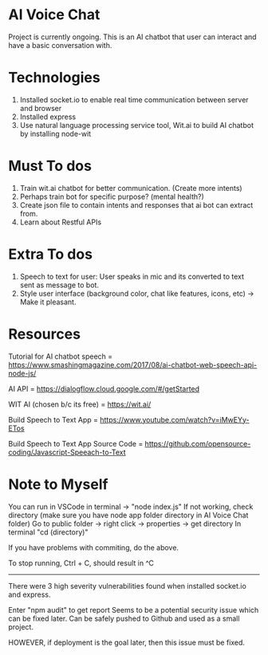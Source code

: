 # AI Voice Chat
Project is currently ongoing.
This is an AI chatbot that user can interact and have a basic conversation with.

# Technologies
1. Installed socket.io to enable real time communication between server and browser
2. Installed express
2. Use natural language processing service tool, Wit.ai to build AI chatbot by installing node-wit

# Must To dos
1. Train wit.ai chatbot for better communication. (Create more intents)
2. Perhaps train bot for specific purpose? (mental health?)
3. Create json file to contain intents and responses that ai bot can extract from.
5. Learn about Restful APIs

# Extra To dos 
1. Speech to text for user: User speaks in mic and its converted to text sent as message to bot.
2. Style user interface (background color, chat like features, icons, etc) -> Make it pleasant.

# Resources 
Tutorial for AI chatbot speech = https://www.smashingmagazine.com/2017/08/ai-chatbot-web-speech-api-node-js/ 

AI API = https://dialogflow.cloud.google.com/#/getStarted 

WIT AI (chosen b/c its free) = https://wit.ai/ 

Build Speech to Text App = https://www.youtube.com/watch?v=iMwEYy-ETos 

Build Speech to Text App Source Code = https://github.com/opensource-coding/Javascript-Speeach-to-Text 

# Note to Myself
You can run in VSCode in terminal -> "node index.js"
If not working, check directory (make sure you have node app folder directory in AI Voice Chat folder)
Go to public folder -> right click -> properties -> get directory
In terminal "cd (directory)"

If you have problems with commiting, do the above.

To stop running, Ctrl + C, should result in ^C

----------------------------------
There were 3 high severity vulnerabilities found when installed socket.io and express.

Enter "npm audit" to get report 
Seems to be a potential security issue which can be fixed later.
Can be safely pushed to Github and used as a small project.

HOWEVER, if deployment is the goal later, then this issue must be fixed.


